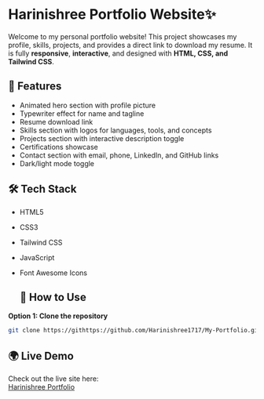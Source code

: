 #  Harinishree Portfolio Website✨

Welcome to my personal portfolio website! This project showcases my profile, skills, projects, and provides a direct link to download my resume. It is fully **responsive**, **interactive**, and designed with **HTML, CSS, and Tailwind CSS**.

## 🔗 Features
- Animated hero section with profile picture
- Typewriter effect for name and tagline
- Resume download link
- Skills section with logos for languages, tools, and concepts
- Projects section with interactive description toggle
- Certifications showcase
- Contact section with email, phone, LinkedIn, and GitHub links
- Dark/light mode toggle

## 🛠️ Tech Stack
- HTML5
- CSS3
- Tailwind CSS
- JavaScript
- Font Awesome Icons

  ## 📂 How to Use

**Option 1: Clone the repository**
```bash
git clone https://githttps://github.com/Harinishree1717/My-Portfolio.git
```

## 🌍 Live Demo
Check out the live site here:  
[Harinishree Portfolio]( https://harinishree1717.github.io/My-Portfolio/)
